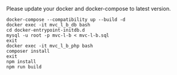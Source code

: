 Please update your docker and docker-compose to latest version.
````
docker-compose --compatibility up --build -d
docker exec -it mvc_l_b_db bash 
cd docker-entrypoint-initdb.d
mysql -u root -p mvc-l-b < mvc-l-b.sql
exit
docker exec -it mvc_l_b_php bash
composer install
exit
npm install
npm run build
````
